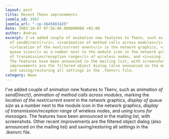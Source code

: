 ```yaml
---
layout: post
title: Recent Tkenv improvements
joomla_id: 3567
joomla_url: "-sp-1645683425"
date: 2003-10-07 07:56:00.000000000 +02:00
author: Andras
excerpt: I've added couple of animation new features to Tkenv, such as <i>animation
  of sendDirect()</i>, <i>animation of method calls across modules</i>, marking the
  <i>location of the next/current event</i> in the network graphics, <i>display of
  queue size</i> as a number next to the module icon in the network graphics, <i>display
  of transmission/reception range</i> of wireless nodes, and <i>using icons for messages</i>.
  The features have been announced in the mailing list, with screenshots. Other recent
  improvements are the filtered object dialog (also announced on the mailing list)
  and saving/restoring all settings in the .tkenvrc file.
category: News
---
```

I've added couple of animation new features to Tkenv, such as <i>animation of sendDirect()</i>, <i>animation of method calls across modules</i>, marking the <i>location of the next/current event</i> in the network graphics, <i>display of queue size</i> as a number next to the module icon in the network graphics, <i>display of transmission/reception range</i> of wireless nodes, and <i>using icons for messages</i>. The features have been announced in the mailing list, with screenshots. Other recent improvements are the filtered object dialog (also announced on the mailing list) and saving/restoring all settings in the .tkenvrc file.
